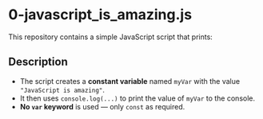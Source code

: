 # 0-javascript_is_amazing.js

This repository contains a simple JavaScript script that prints:

## Description

- The script creates a **constant variable** named `myVar` with the value `"JavaScript is amazing"`.
- It then uses `console.log(...)` to print the value of `myVar` to the console.
- **No `var` keyword** is used — only `const` as required.
